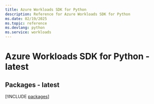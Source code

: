 ```yaml
---
title: Azure Workloads SDK for Python
description: Reference for Azure Workloads SDK for Python
ms.date: 02/19/2025
ms.topic: reference
ms.devlang: python
ms.service: workloads
---
```

# Azure Workloads SDK for Python - latest
## Packages - latest
[!INCLUDE [packages](workloads-index.md)]